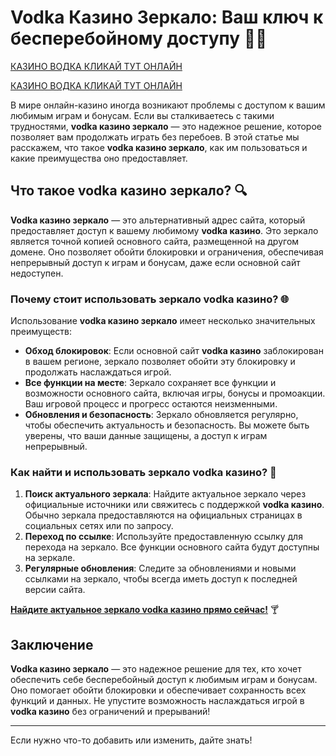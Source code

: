 # Vodka Казино Зеркало: Ваш ключ к бесперебойному доступу 🎲🔄
[КАЗИНО ВОДКА КЛИКАЙ ТУТ ОНЛАЙН](https://vodka2.xyz?id=5120)

[КАЗИНО ВОДКА КЛИКАЙ ТУТ ОНЛАЙН](https://vodka2.xyz?id=5120)

В мире онлайн-казино иногда возникают проблемы с доступом к вашим любимым играм и бонусам. Если вы сталкиваетесь с такими трудностями, **vodka казино зеркало** — это надежное решение, которое позволяет вам продолжать играть без перебоев. В этой статье мы расскажем, что такое **vodka казино зеркало**, как им пользоваться и какие преимущества оно предоставляет.

## Что такое vodka казино зеркало? 🔍

**Vodka казино зеркало** — это альтернативный адрес сайта, который предоставляет доступ к вашему любимому **vodka казино**. Это зеркало является точной копией основного сайта, размещенной на другом домене. Оно позволяет обойти блокировки и ограничения, обеспечивая непрерывный доступ к играм и бонусам, даже если основной сайт недоступен.

### Почему стоит использовать зеркало vodka казино? 🌐

Использование **vodka казино зеркало** имеет несколько значительных преимуществ:

- **Обход блокировок**: Если основной сайт **vodka казино** заблокирован в вашем регионе, зеркало позволяет обойти эту блокировку и продолжать наслаждаться игрой.
- **Все функции на месте**: Зеркало сохраняет все функции и возможности основного сайта, включая игры, бонусы и промоакции. Ваш игровой процесс и прогресс остаются неизменными.
- **Обновления и безопасность**: Зеркало обновляется регулярно, чтобы обеспечить актуальность и безопасность. Вы можете быть уверены, что ваши данные защищены, а доступ к играм непрерывный.

### Как найти и использовать зеркало vodka казино? 🔄

1. **Поиск актуального зеркала**: Найдите актуальное зеркало через официальные источники или свяжитесь с поддержкой **vodka казино**. Обычно зеркала предоставляются на официальных страницах в социальных сетях или по запросу.
2. **Переход по ссылке**: Используйте предоставленную ссылку для перехода на зеркало. Все функции основного сайта будут доступны на зеркале.
3. **Регулярные обновления**: Следите за обновлениями и новыми ссылками на зеркало, чтобы всегда иметь доступ к последней версии сайта.

[**Найдите актуальное зеркало vodka казино прямо сейчас!**](https://vodka2.xyz?id=5120) 🍸

## Заключение

**Vodka казино зеркало** — это надежное решение для тех, кто хочет обеспечить себе бесперебойный доступ к любимым играм и бонусам. Оно помогает обойти блокировки и обеспечивает сохранность всех функций и данных. Не упустите возможность наслаждаться игрой в **vodka казино** без ограничений и прерываний!

---

Если нужно что-то добавить или изменить, дайте знать!
